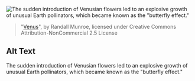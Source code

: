 ![The sudden introduction of Venusian flowers led to an explosive growth of unusual Earth pollinators, which became known as the "butterfly effect."](https://imgs.xkcd.com/comics/venus.png)
> "[Venus](https://xkcd.com/1519/)", by Randall Munroe, licensed under Creative Commons Attribution-NonCommercial 2.5 License

## Alt Text
The sudden introduction of Venusian flowers led to an explosive growth of unusual Earth pollinators, which became known as the "butterfly effect."
